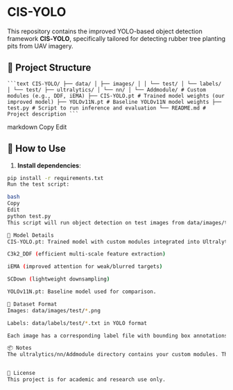 # CIS-YOLO

This repository contains the improved YOLO-based object detection framework **CIS‑YOLO**, specifically tailored for detecting rubber tree planting pits from UAV imagery.

## 📁 Project Structure

<pre><code>```text CIS-YOLO/ ├── data/ │ ├── images/ │ │ └── test/ │ └── labels/ │ └── test/ ├── ultralytics/ │ └── nn/ │ └── Addmodule/ # Custom modules (e.g., DDF, iEMA) ├── CIS-YOLO.pt # Trained model weights (our improved model) ├── YOLOv11N.pt # Baseline YOLOv11N model weights ├── test.py # Script to run inference and evaluation └── README.md # Project description ```</code></pre>

markdown
Copy
Edit

## 🚀 How to Use

1. **Install dependencies**:

```bash
pip install -r requirements.txt
Run the test script:

bash
Copy
Edit
python test.py
This script will run object detection on test images from data/images/test/ using both CIS-YOLO.pt and YOLOv11N.pt models and compare the outputs.

🔧 Model Details
CIS-YOLO.pt: Trained model with custom modules integrated into Ultralytics YOLO, including:

C3k2_DDF (efficient multi-scale feature extraction)

iEMA (improved attention for weak/blurred targets)

SCDown (lightweight downsampling)

YOLOv11N.pt: Baseline model used for comparison.

🧪 Dataset Format
Images: data/images/test/*.png

Labels: data/labels/test/*.txt in YOLO format

Each image has a corresponding label file with bounding box annotations.

📦 Notes
The ultralytics/nn/Addmodule directory contains your custom modules. They are integrated into tasks.py and automatically loaded during model construction.


📜 License
This project is for academic and research use only.

